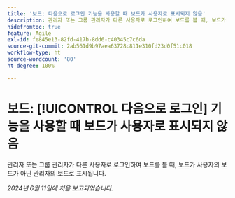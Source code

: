 ```yaml
---
title: '보드: 다음으로 로그인 기능을 사용할 때 보드가 사용자로 표시되지 않음'
description: 관리자 또는 그룹 관리자가 다른 사용자로 로그인하여 보드를 볼 때, 보드가 사용자의 보드가 아닌 관리자의 보드로 표시됩니다.
hidefromtoc: true
feature: Agile
exl-id: fe845e13-82fd-417b-8dd6-c40345c7c6da
source-git-commit: 2ab561d9b97aea63728c811e310fd23d0f51c018
workflow-type: ht
source-wordcount: '80'
ht-degree: 100%

---
```


# 보드: [!UICONTROL 다음으로 로그인] 기능을 사용할 때 보드가 사용자로 표시되지 않음

관리자 또는 그룹 관리자가 다른 사용자로 로그인하여 보드를 볼 때, 보드가 사용자의 보드가 아닌 관리자의 보드로 표시됩니다.

_2024년 6월 11일에 처음 보고되었습니다._
